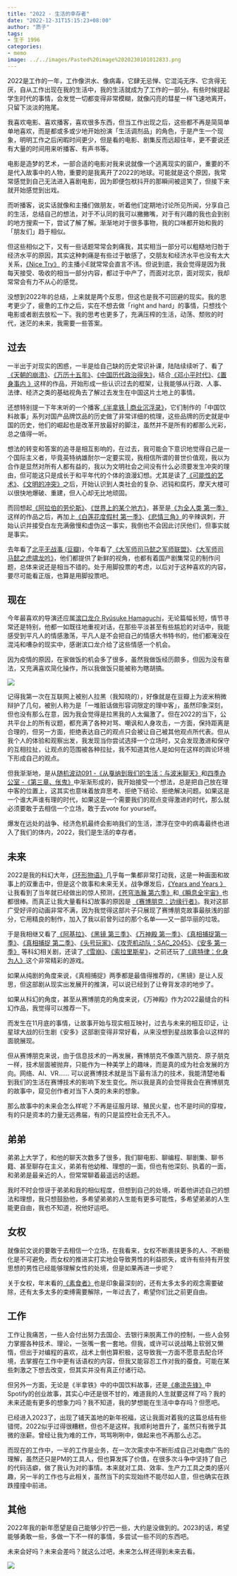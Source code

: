 ```yaml
---
title: "2022 - 生活的幸存者"
date: "2022-12-31T15:15:23+08:00"
author: "质子"
tags:
- 生于 1996
categories:
- memo
image: ../../images/Pasted%20image%2020230101012833.png
---
```


2022是工作的一年，工作像洪水、像病毒，它肆无忌惮、它混沌无序、它贪得无厌，自从工作出现在我的生活中，我的生活就成为了工作的一部分。有些时候提起学生时代的事情，会发觉一切都变得非常模糊，就像闪亮的彗星一样飞速地离开，只留下淡淡的拖尾。

我喜欢电影、喜欢播客，喜欢很多东西，但当工作出现之后，这些都不再是简简单单地喜欢，而是都或多或少地开始扮演「生活调剂品」的角色，于是产生一个现象，明明工作之后闲暇时间更少，但是看的电影、剧集反而远超往年，更不要说还有大量的时间用来听播客、有声书等。

电影是造梦的艺术，一部合适的电影对我来说就像一个逃离现实的窗户，重要的不是代入故事中的人物，重要的是我离开了2022的地球。可能就是这个原因，我常常感觉到自己无法进入喜剧电影，因为即便包袱抖开的那瞬间被逗笑了，但接下来就开始感觉到出戏。

而听播客，说实话就像和主播们做朋友，听着他们定期地讨论所见所闻，分享自己的生活，总结自己的想法，对于不认同的我可以撇撇嘴，对于有兴趣的我也会到别的地方搜索一下，尝试了解了解。渐渐地对于很多事物，我的口味都开始和我的「朋友们」趋于相似。

但这些相似之下，又有一些话题常常会刺痛我，其实相当一部分可以粗糙地归咎于经济水平的原因，其实这种刺痛是有些过于敏感了，交朋友和经济水平也没有太大关系，[《Nice Try》](https://nicetrypod.com/) 的主播小E就常常会直言不讳。但说到底，我会觉得是因为我每天接受、吸收的相当一部分内容，都过于中产了，而面对北京，面对现实，我却常常会有力不从心的感觉。

没想到2022年的总结，上来就是两个反思，但这也是我不可回避的现实。我的思考更少了，疲惫的工作之后，实在不想去做「right and hard」的事情，只想找个电影或者剧去放松一下。我的思考也更多了，充满压榨的生活，动荡、颓败的时代，迷茫的未来，我需要一些答案。

## 过去

一半出于对现实的困惑，一半是给自己缺的历史常识补课，陆陆续续听了、看了[《天朝的崩溃》](https://book.douban.com/subject/25935941/)、[《万历十五年》](https://book.douban.com/subject/25893465/)、[《中国历代政治得失》](https://book.douban.com/subject/1003479/)，结合[《邓小平时代》](https://book.douban.com/subject/20424526/)、[《置身事内 》](https://book.douban.com/subject/35546622/)这样的作品，开始形成一些认识过去的框架，让我能够从行政、人事、法律、经济之类的基础视角去了解过去发生在中国这片土地上的事情。

还想特别提一下年末听的一个播客[《半拿铁 | 商业沉浮录》](https://podcasts.apple.com/cn/podcast/%E5%8D%8A%E6%8B%BF%E9%93%81-%E5%95%86%E4%B8%9A%E6%B2%89%E6%B5%AE%E5%BD%95/id1615939013)，它们制作的「中国饮料故事」系列对国产品牌饮品的历史做了非常详细的梳理，这些品牌的历史就是中国的历史，他们的崛起也是改革开放最好的脚注，虽然并不是所有的都那么光彩，总之值得一听。

想法的转变和答案的追寻是相互影响的，在过去，我可能会下意识地觉得自己是一个国际主义者，毕竟英特纳雄耐尔一定要实现，我相信所谓的普世价值观，我以为合作是显然对所有人都有益的，我以为文明社会之间没有什么必须要发生冲突的理由，但可能这只是成长于和平年代的个体的浪漫幻想。尤其是读了[《可能性的艺术》](https://book.douban.com/subject/35819419/)、[《文明的冲突》](https://book.douban.com/subject/27203334/)之后，开始认识到人类社会的复杂、迟钝和腐朽，摩天大楼可以很快地爆破、重建，但人心却无比地顽固。

而回想起[《阿拉伯的劳伦斯》](https://movie.douban.com/subject/1292349/)、[《世界上的某个地方》](https://movie.douban.com/subject/1471637/)，甚至是[《为全人类 第一季》](https://movie.douban.com/subject/27663962/)这样的作品之后，再加上[《白莲花度假村 第一季》](https://movie.douban.com/subject/35506348/)、[《悲情三角》](https://movie.douban.com/subject/27066152/)的辛辣讽刺，开始认识并接受白左充满傲慢和虚伪这一事实，我倒也不会因此讨厌他们，但事实就是事实。

去年看了[北平无战事 (豆瓣)](https://movie.douban.com/subject/24695611/)，今年看了[《大军师司马懿之军师联盟》](https://movie.douban.com/subject/26605881/)、[《大军师司马懿之虎啸龙吟》](https://movie.douban.com/subject/27087788/?from=subject-page)，他们都提供了新鲜的视角，也都有着国产剧集常见的制作问题，总体来说还是相当不错的。处于用脚投票的考虑，以后对于这种喜欢的内容，要尽可能看正版，也算是用脚投票吧。

## 现在

今年最喜欢的导演还应属[滨口龙介 Ryûsuke Hamaguchi](https://movie.douban.com/celebrity/1322354/)，无论篇幅长短，情节寻常还是特别，他都一如既往地重视对话，在那些平淡甚至有些尴尬的对话中，我能感受到平凡人的情感激荡，平凡人是不会把自己的情感大书特书的，他们都淹没在混沌和嘈杂的现实中，感谢滨口龙介给了这些情感一个机会。

因为疫情的原因，在家做饭的机会多了很多，虽然我做饭经历颇多，但因为没有章法，又充满喜欢简化操作，所以我做饭只能被称为瞎胡搞。

![](../../images/Pasted%20image%2020230101010201.png)


记得我第一次在互联网上被别人拉黑（我知晓的），好像就是在豆瓣上为波米稍微辩护了几句，被别人称为是「一堆脏话做形容词限定的理中客」，虽然印象深刻，但也没有那么在意，因为我会觉得是拉黑我的人太偏激了。但在2022的当下，公共平台上的所有议题，都充满了各种对骂、嘲讽和人身攻击，一方面，保持距离是合理的，但另一方面，拒绝表达自己的观点只会被让自己被其他观点所代表。但从我个人的体验和观察出发，我发现当你尝试选择一个立场时，又会发现激进和保守的互相拉扯，让观点的范围被各种拉扯，我不知道其他人是如何在这样的舆论环境下形成自己的观点。

但我渐渐地，是从[随机波动091 -《从戛纳到我们的生活：与波米聊天》](https://www.stovol.club/091)和[四季办公室 -《第三章、伥鬼》](https://siji.typlog.io/episodes/changgui)中渐渐形成的，我开始接受一个想法，总是把自己放在理中客的位置上，这其实也意味着放弃思考、拒绝下结论、拒绝解决问题。如果这是一个谁大声谁有理的时代，如果这是一个需要我们的观点变得激进的时代，那么就必须要敢于去相信一个立场，敢于去vote for yourself。

爆发在远处的战争、经济危机最终会影响我们的生活，漂浮在空中的病毒最终也进入了我们的体内，2022，我们是生活的幸存者。

## 未来

2022是我的科幻大年，[《环形物语》](https://movie.douban.com/subject/30277286/)几乎每一集都非常打动我，这是一种画面和故事上的双重击中，但是这个故事和未来无关。战争爆发后，[《Years and Years 》](https://www.imdb.com/title/tt8694364/) 让我看到了当年就已经做出的惊人预测，[《苍穹浩瀚 第六季》](https://movie.douban.com/subject/35265497/)和[《瞬息全宇宙》](https://movie.douban.com/subject/30314848/)也都很棒。而真正让我大量看科幻故事的原因是 [《赛博朋克：边缘行者》](https://movie.douban.com/subject/35118256/)。我对这部广受好评的动画非常不满，因为我觉得这部片子只展现了赛博朋克故事最肤浅的部分，它用精良的制作，加入了我以前曾列过的那个名单——又一部华丽的垃圾。

于是我相继又看了[《阿基拉》](https://movie.douban.com/subject/1302770/)、[《黑镜 第三季》](https://movie.douban.com/subject/25966044/)、[《万神殿 第一季》](https://movie.douban.com/subject/34990593/)、[《真相捕捉第一季》](https://movie.douban.com/subject/30305530/)、[《真相捕捉 第二季》](https://movie.douban.com/subject/35088783/)、[《头号玩家》](https://movie.douban.com/subject/4920389/)、[《攻壳机动队：SAC_2045》](https://movie.douban.com/subject/27015832/)、[《安多 第一季》](https://movie.douban.com/subject/30376895/) 等科幻相关剧，还读了[《雪崩》](https://book.douban.com/subject/27097409/)、[《索拉里斯星》](https://book.douban.com/subject/35049755/)，之前还玩了[《底特律：化身为人》](https://www.douban.com/game/26652745/)这个非常精彩的游戏。

如果从纯剧的角度来说，《真相捕捉》两季都是最值得推荐的，《黑镜》是让人反思，但这部剧从现实出发展开的推演，可以说已经到了让脊背发凉的地步了。

如果从科幻的角度，甚至从赛博朋克的角度来说，《万神殿》作为2022最缝合的科幻作品，我觉得可以推荐一下。

而发生在11月底的事情，让故事开始与现实相互映衬，过去与未来的相互印证，让星球大战的衍生剧《安多》这部剧变得非常好看，从来没想到星战故事会以这样的面貌展现。

但从赛博朋克来说，由于信息技术的一再发展，赛博朋克不像蒸汽朋克、原子朋克一样，技术层面被抛弃，只能作为一种美学上的趣味，而是真的成为社会发展的方向。网络、AI、VR…… 可以说赛博技术就是当下最有活力的技术，我能清楚地看到我们的生活在赛博技术的影响下发生变化。所以我是真的会觉得我会在赛博朋克的故事中，窥见创作者对当下人类的未来的想象。

那么故事中的未来会怎么样呢？不再是征服月球、殖民火星，也不是时间的穿梭，有的只是资本的力量无远弗届，有的只是监控社会无孔不入。

## 弟弟

弟弟上大学了，和他的聊天次数多了很多，我们聊电影、聊编程、聊剧集、聊书籍、甚至聊存在主义，弟弟有他幼稚、理想的一面，但也有他深刻、执着的一面，和弟弟是最亲近的人，但常常聊着最遥远的话题。

我时不时会惊讶于弟弟和我的相似程度，但想到自己的处境，听着他讲述自己的想法和理想，我只想鼓励他，多希望弟弟的人生能有更多可能性，多希望弟弟的人生能更自由，我也不知道，祝他好运吧。

## 女权

就像前文说的要敢于去相信一个立场，在我看来，女权不断裹挟更多的人、不断极化是不可避免，而女权的推进实打实地会导致男性的利益损失，或许有些持有开放思想的男性已经能够理解女性的处境，但是如果再进一步呢？

关于女权，年末看的[《素食者》](https://book.douban.com/subject/35534519/)也是印象最深刻的，还有太多太多的观念需要破除，还有太多太多的束缚需要解除，一年过去了，希望你们比之前更自由。

## 工作

工作让我痛苦，一些人会付出努力去国企、去银行来脱离工作的控制，一些人会努力掌握各种技术、理论，一张嘴一套一套地。但我，或许可以说战略上软弱又懒惰，但出于对编程的喜欢，战术上倒也算积极，这导致我一方面不愿意去配合环境，去掌握在工作中更有话语权的内容，但我又能容忍工作对我的蚕食。可能在某些刺激之下想去改变，但其实并没有真正付诸行动。

但另外一方面，无论是《半拿铁》中的中国饮料故事，还是[《串流先锋》](https://movie.douban.com/subject/35500137/)中Spotify的创业故事，其实心中还是很不甘的，难道我的人生就要这样了吗？我的未来还能有更多的想象力吗？我不知道，我的梦想能在生活中幸存吗？但愿吧。

已经进入2023了，出现了铺天盖地的新年祝福，这让我面对着我的这篇总结有些错愕。2022似乎过得很糟糕，但也不是这样。我顺利地晋升了，虽然只有微乎其微的涨薪。曾经让我为难的工作，骂骂咧咧中，做起来也不再那么忐忑。

而现在的工作中，一半的工作是业务，在一次次需求中不断形成自己对电商广告的理解，虽然还只是PM的工具人，但也算发挥了价值，在很多次斗争中坚持了自己的代码洁癖，做了我认为对的事情。本来就对工具、效率、生产力工具之类的感兴趣，另一半的工作也与此相关，虽然当下的实现始终不能尽如人意，但也确实在跌跌撞撞中前进。

## 其他

2022年我的新年愿望是自己能够少拧巴一些，大约是没做到的。2023的话，希望能够勇敢一些，多做一下不一样的事情，多尝试一些不同的东西吧。

未来会好吗？未来会差吗？就这么过吧，未来怎么样还得到未来去看。


![](../../images/Pasted%20image%2020230101010220.png )